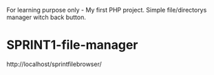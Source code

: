 For learning purpose only - My first PHP project.
Simple file/directorys manager witch back button.

# SPRINT1-file-manager

http://localhost/sprintfilebrowser/


